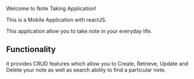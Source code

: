 Welcome to Note Taking Application!

This is a Mobile Application with reactJS.

This application allow you to take note in your everyday life.

<h2>Functionality</h2>
it provides CRUD features which allow you to Create, Retrieve, Update and Delete your note as well as search ability to find a particular note.

